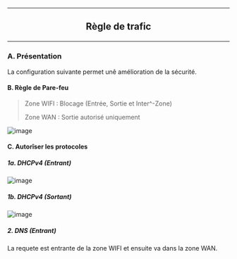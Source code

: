 --------------------------------------------------------------------------------------------------------------
## <p align='center'> Règle de trafic </p>
--------------------------------------------------------------------------------------------------------------
### A. Présentation
La configuration suivante permet unê amélioration de la sécurité.

#### B. Règle de Pare-feu
> Zone WIFI : Blocage (Entrée, Sortie et Inter^-Zone)
>
> Zone WAN : Sortie autorisé uniquement

![image](https://github.com/user-attachments/assets/67b67988-40e9-4a27-9db7-c609c9bae739)


#### C. Autorîser les protocoles
##### 1a. DHCPv4 (Entrant)
![image](https://github.com/user-attachments/assets/7c76f1c3-c926-4171-8cdc-bf05486f5c22)

##### 1b. DHCPv4 (Sortant)
![image](https://github.com/user-attachments/assets/12be971e-96f0-4ef1-830a-420adf900f95)

##### 2. DNS (Entrant)
La requete est entrante de la zone WIFI et ensuite va dans la zone WAN.
